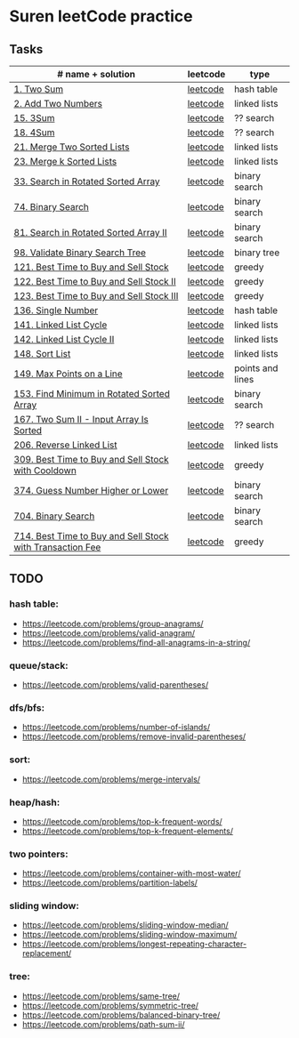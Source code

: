 # Suren leetCode practice

## Tasks

| # name + solution                                                                                                              | leetcode                                                                                        | type             |
|--------------------------------------------------------------------------------------------------------------------------------|-------------------------------------------------------------------------------------------------|------------------|
| [1. Two Sum](problems/1.two-sum)                                                                                               | [leetcode](https://leetcode.com/problems/two-sum/)                                              | hash table       |
| [2. Add Two Numbers](problems/2-add-two-numbers)                                                                               | [leetcode](https://leetcode.com/problems/add-two-numbers/)                                      | linked lists     |
| [15. 3Sum](problems/15-3sum)                                                                                                   | [leetcode](https://leetcode.com/problems/3sum/)                                                 | ?? search        |
| [18. 4Sum](problems/18-4sum)                                                                                                   | [leetcode](https://leetcode.com/problems/4sum/)                                                 | ?? search        |
| [21. Merge Two Sorted Lists](problems/21-merge-two-sorted-lists)                                                               | [leetcode](https://leetcode.com/problems/merge-k-sorted-lists/)                                 | linked lists     |
| [23. Merge k Sorted Lists](problems/23-merge-k-sorted-lists)                                                                   | [leetcode](https://leetcode.com/problems/merge-two-sorted-lists/)                               | linked lists     |
| [33. Search in Rotated Sorted Array](problems/33-search-in-rotated-sorted-array)                                               | [leetcode](https://leetcode.com/problems/search-in-rotated-sorted-array/)                       | binary search    |
| [74. Binary Search](problems/74-search-a-2d-matrix)                                                                            | [leetcode](https://leetcode.com/problems/search-a-2d-matrix/)                                   | binary search    |
| [81. Search in Rotated Sorted Array II](problems/81-search-in-rotated-sorted-array-ii)                                         | [leetcode](https://leetcode.com/problems/search-in-rotated-sorted-array-ii/)                    | binary search    |
| [98. Validate Binary Search Tree](problems/98-validate-binary-search-tree)                                                     | [leetcode](https://leetcode.com/problems/validate-binary-search-tree/)                          | binary tree      |
| [121. Best Time to Buy and Sell Stock](problems/121-best-time-to-buy-and-sell-stock)                                           | [leetcode](https://leetcode.com/problems/best-time-to-buy-and-sell-stock/)                      | greedy           |
| [122. Best Time to Buy and Sell Stock II](problems/122-best-time-to-buy-and-sell-stock-ii)                                     | [leetcode](https://leetcode.com/problems/best-time-to-buy-and-sell-stock-ii/)                   | greedy           |
| [123. Best Time to Buy and Sell Stock III](problems/123-best-time-to-buy-and-sell-stock-iii)                                   | [leetcode](https://leetcode.com/problems/best-time-to-buy-and-sell-stock-iii/)                  | greedy           |
| [136. Single Number](problems/136-single-number)                                                                               | [leetcode](https://leetcode.com/problems/single-number/)                                        | hash table       |
| [141. Linked List Cycle](problems/141-linked-list-cycle)                                                                       | [leetcode](https://leetcode.com/problems/linked-list-cycle/)                                    | linked lists     |
| [142. Linked List Cycle II](problems/142-linked-list-cycle-ii)                                                                 | [leetcode](https://leetcode.com/problems/linked-list-cycle-ii/)                                 | linked lists     |
| [148. Sort List](problems/148-sort-list)                                                                                       | [leetcode](https://leetcode.com/problems/sort-list/)                                            | linked lists     |
| [149. Max Points on a Line](problems/149-max-points-on-a-line)                                                                 | [leetcode](https://leetcode.com/problems/max-points-on-a-line/)                                 | points and lines |
| [153. Find Minimum in Rotated Sorted Array](problems/153-find-minimum-in-rotated-sorted-array)                                 | [leetcode](https://leetcode.com/problems/find-minimum-in-rotated-sorted-array/)                 | binary search    |
| [167. Two Sum II - Input Array Is Sorted](problems/167-two-sum-ii-input-array-is-sorted)                                       | [leetcode](https://leetcode.com/problems/two-sum-ii-input-array-is-sorted/)                     | ?? search        |
| [206. Reverse Linked List](problems/206-reverse-linked-list)                                                                   | [leetcode](https://leetcode.com/problems/reverse-linked-list/)                                  | linked lists     |
| [309. Best Time to Buy and Sell Stock with Cooldown](problems/309-best-time-to-buy-and-sell-stock-with-cooldown)               | [leetcode](https://leetcode.com/problems/best-time-to-buy-and-sell-stock-with-cooldown/)        | greedy           |
| [374. Guess Number Higher or Lower](problems/374-guess-number-higher-or-lower)                                                 | [leetcode](https://leetcode.com/problems/guess-number-higher-or-lower/)                         | binary search    |
| [704. Binary Search](problems/704-binary-search)                                                                               | [leetcode](https://leetcode.com/problems/binary-search/)                                        | binary search    |
| [714. Best Time to Buy and Sell Stock with Transaction Fee](problems/714-best-time-to-buy-and-sell-stock-with-transaction-fee) | [leetcode](https://leetcode.com/problems/best-time-to-buy-and-sell-stock-with-transaction-fee/) | greedy           |


## TODO

 
### hash table:
- https://leetcode.com/problems/group-anagrams/
- https://leetcode.com/problems/valid-anagram/
- https://leetcode.com/problems/find-all-anagrams-in-a-string/

### queue/stack:
- https://leetcode.com/problems/valid-parentheses/

### dfs/bfs:
- https://leetcode.com/problems/number-of-islands/
- https://leetcode.com/problems/remove-invalid-parentheses/
 
### sort:
- https://leetcode.com/problems/merge-intervals/
 
### heap/hash:
- https://leetcode.com/problems/top-k-frequent-words/
- https://leetcode.com/problems/top-k-frequent-elements/
 
### two pointers:
- https://leetcode.com/problems/container-with-most-water/
- https://leetcode.com/problems/partition-labels/
 
### sliding window:
- https://leetcode.com/problems/sliding-window-median/
- https://leetcode.com/problems/sliding-window-maximum/
- https://leetcode.com/problems/longest-repeating-character-replacement/
 
### tree:
- https://leetcode.com/problems/same-tree/
- https://leetcode.com/problems/symmetric-tree/
- https://leetcode.com/problems/balanced-binary-tree/
- https://leetcode.com/problems/path-sum-ii/
 
